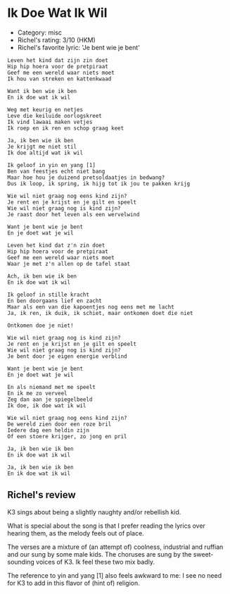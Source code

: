 # Ik Doe Wat Ik Wil

 * Category: misc
 * Richel's rating: 3/10 (HKM)
 * Richel's favorite lyric: 'Je bent wie je bent' 

```
Leven het kind dat zijn zin doet
Hip hip hoera voor de pretpiraat
Geef me een wereld waar niets moet
Ik hou van streken en kattenkwaad

Want ik ben wie ik ben
En ik doe wat ik wil

Weg met keurig en netjes
Leve die keiluide oorlogskreet
Ik vind lawaai maken vetjes
Ik roep en ik ren en schop graag keet

Ja, ik ben wie ik ben
Je krijgt me niet stil
Ik doe altijd wat ik wil

Ik geloof in yin en yang [1]
Ben van feestjes echt niet bang
Maar hoe hou je duizend pretsoldaatjes in bedwang?
Dus ik loop, ik spring, ik hijg tot ik jou te pakken krijg

Wie wil niet graag nog eens kind zijn?
Je rent en je krijst en je gilt en speelt
Wie wil niet graag nog is kind zijn?
Je raast door het leven als een wervelwind

Want je bent wie je bent
En je doet wat je wil

Leven het kind dat z'n zin doet
Hip hip hoera voor de pretpiraat
Geef me een wereld waar niets moet
Waar je met z'n allen op de tafel staat

Ach, ik ben wie ik ben
En ik doe wat ik wil

Ik geloof in stille kracht
En ben doorgaans lief en zacht
Maar als een van die kapoentjes nog eens met me lacht
Ja, ik ren, ik duik, ik schiet, maar ontkomen doet die niet

Ontkomen doe je niet!

Wie wil niet graag nog is kind zijn?
Je rent en je krijst en je gilt en speelt
Wie wil niet graag nog is kind zijn?
Je bent door je eigen energie verblind

Want je bent wie je bent
En je doet wat je wil

En als niemand met me speelt
En ik me zo verveel
Zeg dan aan je spiegelbeeld
Ik doe, ik doe wat ik wil

Wie wil niet graag nog eens kind zijn?
De wereld zien door een roze bril
Iedere dag een heldin zijn
Of een stoere krijger, zo jong en pril

Ja, ik ben wie ik ben
En ik doe wat ik wil

Ja, ik ben wie ik ben
En ik doe wat ik wil
```

## Richel's review

K3 sings about being a slightly naughty and/or rebellish kid.

What is special about the song is that I prefer reading the lyrics
over hearing them, as the melody feels out of place.

The verses are a mixture of (an attempt of) coolness, industrial and ruffian
and our sung by some male kids. The choruses are sung by the sweet-sounding 
voices of K3. Ik feel these two mix badly. 

The reference to yin and yang [1] also feels awkward to me: I see no
need for K3 to add in this flavor of (hint of) religion.

